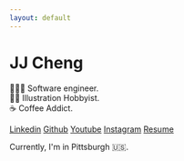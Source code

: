 ```yaml
---
layout: default
---
```


# JJ Cheng

🧑🏻‍💻 Software engineer.</br>
✍🏻 Illustration Hobbyist.</br>
☕ ️Coffee Addict.</br>

[Linkedin](https://www.linkedin.com/in/jchengjr77) [Github](https://github.com/jchengjr77) [Youtube](https://www.youtube.com/channel/UCup1DEEy4xC6wqoiCwqqV3g) [Instagram](https://instagram.com/jaiyyjaiyy)
[Resume](/assets/resume.pdf)

Currently, I'm in Pittsburgh 🇺🇸.
